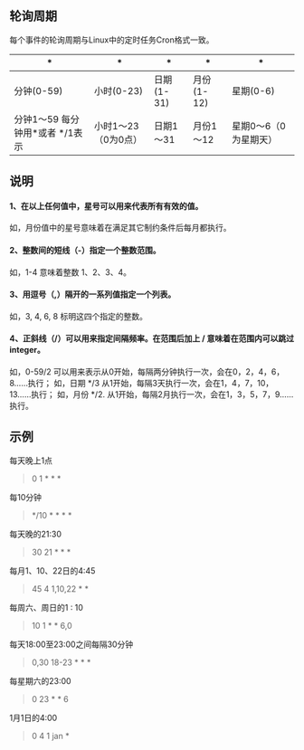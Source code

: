## 轮询周期
每个事件的轮询周期与Linux中的定时任务Cron格式一致。

| * | * | * |  * | * | 
| - | - | - | - | -| 
| 分钟(0-59)| 小时(0-23)|日期(1-31) |月份(1-12)| 星期(0-6)　 | 
| 分钟1～59 每分钟用*或者 */1表示| 小时1～23（0为0点）|日期1～31 |月份1～12| 星期0～6（0为星期天）　 | 　　　

## 说明

#### 1、在以上任何值中，星号可以用来代表所有有效的值。
如，月份值中的星号意味着在满足其它制约条件后每月都执行。
#### 2、整数间的短线（-）指定一个整数范围。
如，1-4 意味着整数 1、2、3、4。
#### 3、用逗号（,）隔开的一系列值指定一个列表。
如，3, 4, 6, 8 标明这四个指定的整数。
#### 4、正斜线（/）可以用来指定间隔频率。在范围后加上 /<integer> 意味着在范围内可以跳过 integer。
如，0-59/2 可以用来表示从0开始，每隔两分钟执行一次，会在0，2，4，6，8……执行；
如，日期  */3  从1开始，每隔3天执行一次，会在1，4，7，10，13……执行；
如，月份  */2. 从1开始，每隔2月执行一次，会在1，3，5，7，9……执行。

## 示例
每天晚上1点
> 0 1 * * * 

每10分钟
> */10 * * * * 

每天晚的21:30
> 30 21 * * *

每月1、10、22日的4:45
> 45 4 1,10,22 * * 

每周六、周日的1 : 10
> 10 1 * * 6,0 

每天18:00至23:00之间每隔30分钟
> 0,30 18-23 * * * 

每星期六的23:00
> 0 23 * * 6

1月1日的4:00
> 0 4 1 jan * 

